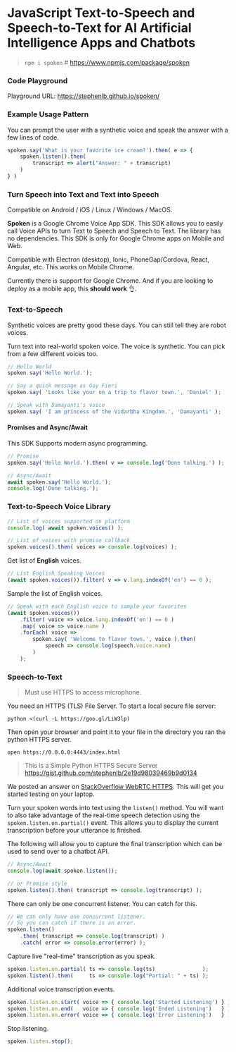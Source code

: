 # JavaScript Text-to-Speech and Speech-to-Text for AI Artificial Intelligence Apps and Chatbots

> `npm i spoken` # https://www.npmjs.com/package/spoken

### Code Playground

Playground URL: https://stephenlb.github.io/spoken/

### Example Usage Pattern

You can prompt the user with a synthetic voice and speak the answer with a few lines of code.

```javascript
spoken.say('What is your favorite ice cream?').then( e => {
    spoken.listen().then(
        transcript => alert("Answer: " + transcript)
    )
} )
```

### Turn Speech into Text and Text into Speech

Compatible on Android / iOS / Linux / Windows / MacOS.

**Spoken** is a Google Chrome Voice App SDK.
This SDK allows you to easily call Voice APIs to turn Text to Speech and Speech to Text.
The library has no dependencies.
This SDK is only for Google Chrome apps on Mobile and Web.

Compatible with Electron (desktop), Ionic, PhoneGap/Cordova, React, Angular, etc.
This works on Mobile Chrome.

Currently there is support for Google Chrome.
And if you are looking to deploy as a mobile app, this **should work** 👌.

### Text-to-Speech

Synthetic voices are pretty good these days.
You can still tell they are robot voices.

Turn text into real-world spoken voice.
The voice is synthetic.
You can pick from a few different voices too.

```javascript
// Hello World
spoken.say('Hello World.');

// Say a quick message as Guy Fieri
spoken.say( 'Looks like your on a trip to flavor town.', 'Daniel' );

// Speak with Damayanti's voice
spoken.say( 'I am princess of the Vidarbha Kingdom.', 'Damayanti' );
```

#### Promises and Async/Await

This SDK Supports modern async programming.

```javascript
// Promise
spoken.say('Hello World.').then( v => console.log('Done talking.') );

// Async/Await
await spoken.say('Hello World.');
console.log('Done talking.');
```

### Text-to-Speech Voice Library

```javascript
// List of voices supported on platform
console.log( await spoken.voices() );

// List of voices with promise callback
spoken.voices().then( voices => console.log(voices) );
```

Get list of **English** voices.

```javascript
// List English Speaking Voices
(await spoken.voices()).filter( v => v.lang.indexOf('en') == 0 );
```

Sample the list of English voices.

```javascript
// Speak with each English voice to sample your favorites
(await spoken.voices())
    .filter( voice => voice.lang.indexOf('en') == 0 )
    .map( voice => voice.name )
    .forEach( voice =>
        spoken.say( 'Welcome to flavor town.', voice ).then(
            speech => console.log(speech.voice.name)
        )
    );
```

### Speech-to-Text

> Must use HTTPS to access microphone.

You need an HTTPS (TLS) File Server. To start a local secure file server:

```shell
python <(curl -L https://goo.gl/LiW3lp)
```

Then open your browser and point it to your file in
the directory you ran the python HTTPS server.

```shell
open https://0.0.0.0:4443/index.html
```

> This is a Simple Python HTTPS Secure Server
> https://gist.github.com/stephenlb/2e19d98039469b9d0134

We posted an answer on
[StackOverflow WebRTC HTTPS](http://stackoverflow.com/a/41969170/524733).
This will get you started testing on your laptop.

Turn your spoken words into text using the `listen()` method.
You will want to also take advantage of the real-time speech
detection using the `spoken.listen.on.partial()` event.
This allows you to display the current transcription before
your utterance is finished.

The following will allow you to capture the final transcription
which can be used to send over to a chatbot API.

```javascript
// Async/Await
console.log(await spoken.listen());

// or Promise style
spoken.listen().then( transcript => console.log(transcript) );
```

There can only be one concurrent listener.
You can catch for this.

```javascript
// We can only have one concurrent listener.
// So you can catch if there is an error.
spoken.listen()
    .then( transcript => console.log(transcript) )
    .catch( error => console.error(error) );
```

Capture live "real-time" transcription as you speak.

```javascript
spoken.listen.on.partial( ts => console.log(ts)               );
spoken.listen().then(     ts => console.log("Partial: " + ts) );
```

Additional voice transcription events.

```javascript
spoken.listen.on.start( voice => { console.log('Started Listening') } );
spoken.listen.on.end(   voice => { console.log('Ended Listening')   } );
spoken.listen.on.error( voice => { console.log('Error Listening')   } );
```

Stop listening.

```javascript
spoken.listen.stop();
```
